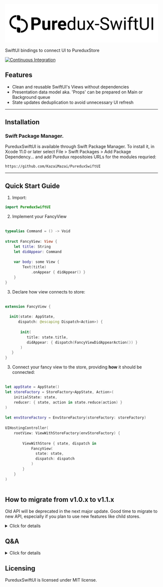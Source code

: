 <p align="center">
  <img src="Logo.svg?raw=true" alt="Sublime's custom image"/>
 </p>
 

SwiftUI bindings to connect UI to PureduxStore

<p align="left">
    <a href="https://github.com/KazaiMazai/PureduxSwiftUI/actions">
        <img src="https://github.com/KazaiMazai/PureduxSwiftUI/workflows/Tests/badge.svg" alt="Continuous Integration">
    </a>
</p>

## Features

- Сlean and reusable SwiftUI's Views without dependencies
- Presentation data model aka. 'Props' can be prepared on Main or Background queue
- State updates deduplication to avoid unnecessary UI refresh

____________


## Installation
 

### Swift Package Manager.

PureduxSwiftUI is available through Swift Package Manager. 
To install it, in Xcode 11.0 or later select File > Swift Packages > Add Package Dependency... and add Puredux repositoies URLs for the modules requried:

```
https://github.com/KazaiMazai/PureduxSwiftUI
```
____________

## Quick Start Guide

1. Import:

```swift
import PureduxSwiftUI

```

2. Implement your FancyView

```swift

typealias Command = () -> Void

struct FancyView: View {
    let title: String
    let didAppear: Command
    
    var body: some View {
        Text(title)
            .onAppear { didAppear() }
    }
}
```

3. Declare how view connects to store:

```swift

extension FancyView {

  init(state: AppState, 
      dispatch: @escaping Dispatch<Action>) {

       init(
          title: state.title,
          didAppear: { dispatch(FancyViewDidAppearAction()) }
       )
   }
}
```

3. Connect your fancy view to the store, providing **how** it should be connected:

```swift

let appState = AppState()
let storeFactory = StoreFactory<AppState, Action>(
    initialState: state,
    reducer: { state, action in state.reduce(action) }
)
 
let envStoreFactory = EnvStoreFactory(storeFactory: storeFactory)
 
UIHostingController(
    rootView: ViewWithStoreFactory(envStoreFactory) {
        
        ViewWithStore { state, dispatch in
            FancyView(
              state: state,
              dispatch: dispatch
            )
        }
    }
)
 
```
## How to migrate from v1.0.x to v1.1.x

Old API will be deprecated in the next major update. 
Good time to migrate to new API, especially if you plan to use new features like child stores.

<details><summary>Click for details</summary>
<p>

1. Migrate to from `RootStore` to `StoreFactory` like mentioned in PureduxStore [docs](https://github.com/KazaiMazai/PureduxStore)

Before:

```swift
let appState = AppState()
let rootStore = RootStore<AppState, Action>(initialState: appState, reducer: reducer)
let rootEnvStore = RootEnvStore(rootStore: rootStore)
let fancyFeatureStore = rootEnvStore.store().proxy { $0.yourFancyFeatureSubstate }

let presenter = FancyViewPresenter() 

```

Now:

```swift
let appState = AppState()
let storeFactory = StoreFactory<AppState, Action>(initialState: state, reducer: reducer)
let envStoreFactory = EnvStoreFactory(storeFactory: storeFactory)
let fancyFeatureStore = envStoreFactory.scopeStore { $0.yourFancyFeatureSubstate }

let presenter = FancyViewPresenter() 

```
2. Migrate from `StoreProvidingView` to `ViewWithStoreFactory` in case your implementation relied on injected `RootEnvStore`

Before:

```swift
 UIHostingController(
      rootView: StoreProvidingView(rootStore: rootEnvStore) {
        
        //content view
     }
 )
```

Now:

```swift
 UIHostingController(
    rootView: ViewWithStoreFactory(envStoreFactory) {
        
       //content view
    }
)
```


3. Migrate from `View.with(...)` extension to `ViewWithStore(...)`in case your implementation relied on explicit store

Before:

```swift 

 FancyView.with(
    store: fancyFeatureStore,
    removeStateDuplicates: .equal {
        $0.title
    },
    props: presenter.makeProps,
    queue: .main,
    content: { FancyView(props: $0) }
)
```

Now:

```swift 
ViewWithStore(props: presenter.makeProps) {
    FancyView(props: $0)
}
.usePresentationQueue(.main)
.removeStateDuplicates(.equal { $0.title })
.store(fancyFeatureStore)
                    
```

4. Migrate from `View.withEnvStore(...)` extension to `ViewWithStore(...)` in case your implementation relied on injected `RootEnvStore`

Before:

```swift 

 FancyView.withEnvStore(
    removeStateDuplicates: .equal {
        $0.title
    },
    props: presenter.makeProps,
    queue: .main,
    content: { FancyView(props: $0) }
)
```
Now:

```swift 
ViewWithStore(props: presenter.makeProps) {
  FancyView(props: $0)
}
.usePresentationQueue(.main)
.removeStateDuplicates(.equal { $0.title })

                    
```



</p>
</details>

## Q&A

<details><summary>Click for details</summary>
<p>


### What is PureduxStore?

It's minilistic UDF architecture store implementation. 
More details can be found [here](https://github.com/KazaiMazai/PureduxStore)


### How to connect view to store?

PureduxSwiftUI allows to connect view to the following kinds of stores:

- Explicitly provided store
- Root store - app's central single store
- Scope store - scoped proxy to app's central single store
- Child store - a composition of independent store with app's root store 

### How to connect view to the explicitly provided store:

```swift

let appState = AppState()
let storeFactory = StoreFactory<AppState, Action>(initialState: state, reducer: reducer)
let envStoreFactory = EnvStoreFactory(storeFactory: storeFactory)
let featureStore = envStoreFactory.scopeStore { $0.yourFancyFeatureSubstate }
 
UIHostingController(
    rootView: ViewWithStore { state, dispatch in
        FancyView(
          state: state,
          dispatch: dispatch
        )
    }
    .store(featureStore)
)

```

### How to connect view to the EnvStoreFactory's root store:
 
```swift
let appState = AppState()
let storeFactory = StoreFactory<AppState, Action>(initialState: state, reducer: reducer)
let envStoreFactory = EnvStoreFactory(storeFactory: storeFactory)
 
UIHostingController(
    rootView: ViewWithStoreFactory(envStoreFactory) {
        
        ViewWithStore { appState, dispatch in
            FancyView(
              state: state,
              dispatch: dispatch
            )
        }
    }
)

```

### How to connect view to the EnvStoreFactory's root scope store

```swift

let appState = AppState()
let storeFactory = StoreFactory<AppState, Action>(initialState: state, reducer: reducer)
let envStoreFactory = EnvStoreFactory(storeFactory: storeFactory)
 
UIHostingController(
    rootView: ViewWithStoreFactory(envStoreFactory) {
        
        ViewWithStore { featureSubstate, dispatch in
            FancyView(
              state: substate,
              dispatch: dispatch
            )
        }
        .scopeStore({ $0.yourFancyFeatureSubstate })
    }
)

```
### How to connect view to the EnvStoreFactory's root child store

Child store is special. More details in PureduxStore [docs](https://github.com/KazaiMazai/PureduxStore)

- ChildStore is a composition of root store and newly created local store.
- ChildStore's state is a mapping of the local child state and root store's state
- Child store has its own reducer. 
- ChildStore's lifecycle along with its LocalState is determined by `ViewWithStore's` lifecycle.
- Child state would be destroyed when ViewWithStore disappears from the hierarchy.

When child store is used, view recieves composition of root and child state.
This allows `View` to use both a local child state as well as global app's root state.

#### Child actions dispatching also works in a special way.
Child actions dispatching and state delivery works in the following way:
- Actions go down from child stores to root store
- Actions never go from one child stores to another child store
- States go up from root store to child stores and views

When action is dispatched to RootStore:
- action is delivered to root store's reducer
- action is not delivered to child store's reducer
- root state update triggers root store's subscribers
- root state update triggers child stores' subscribers
- Interceptor dispatches additional actions to RootStore

 When action is dispatched to ChildStore:
 - action is delivered to root store's reducer
 - action is delivered to child store's reducer
 - root state update triggers root store's subscribers.
 - root state update triggers child store's subscribers.
 - local state update triggers child stores' subscribers.
 - Interceptor dispatches additional actions to ChildStore


```swift

let appState = AppState()
let storeFactory = StoreFactory<AppState, Action>(initialState: state, reducer: reducer)
let envStoreFactory = EnvStoreFactory(storeFactory: storeFactory)
 
UIHostingController(
    rootView: ViewWithStoreFactory(envStoreFactory) {
        
        ViewWithStore { stateComposition, dispatch in
            FancyView(
              state: substate,
              dispatch: dispatch
            )
        }
        .childStore(
            initialState: ChildState(),
            stateMapping: { appState, childState in
                StateComposition(appState, childState)
            },
            reducer: { childState, action in childState.reduce(action) }
        )
    }
)

```


### How to split view from state with props?

PureduxSwiftUI allows to add an extra presentation layer between view and state.
It can be done for view reusability purposes. 
It also allows to improve performance by moving props preparation to background queue.

We can add `Props`:

```swift
struct FancyView: View {
    let props: Props
    
    var body: some View {
        Text(props.title)
            .onAppear { props.didAppear() }
    }
}

extension FancyView {
    struct Props {
        let title: String
        let didAppear: Command
    }
}

```
`Props` can be though of as a view model.

2.  Prepare `Props` . 

```swift

extension FancyView.Props {
    static func makeProps(
          state: AppState, 
          dispatch: @escaping Dispatch<Action>) -> FancyView.Props {
        
        //prepare props for your fancy view
    }
}

```

3. Connect View with store by providing props closure and content view from `Props`:

```swift

ViewWithStore(props: FancyView.Props.makeProps) { props in
    FancyView(
      props: props
    )
}

```

This allows to make Views dependent only on `Props` and reuse it in different ways.


### Which DispatchQueue is used to prepare props?

- By default, it works on a shared PresentationQueue. It is a global serial queue with user interactive quality of service. The purpose is to do as little as possible on the main thread queue.
  
  
### Is it safe at all?
  
- PureduxSwiftUI hops to the main dispatch queue in the end to update View. 
So yes, it's safe. Unless you try to do UI related things (you should not) during your `Props` preparation.  

### How to change  presentation queue that is used to prepare props?


- PureduxSwiftUI allows to use main queue or user-provided custom queue. The only requirement for the custom queue is to be **serial** one.

```swift 
ViewWithStore {
   //Your content here
}
.usePresentationQueue(.main)
  
```

or standalone queue:
              
```swift       
let queue = DispatchQueue(label: "some.queue", qos: .userInteractive)
  
```
  
```swift 
ViewWithStore {
   //your content here
}
.usePresentationQueue(.serialQueue(queue))
  
```
 
### Why we might need to prepare props on background queue?
  
- Props evaluation maybe heavier than we would love to. 
We may deal with a large array of items, AttributedStrings, and any other slow things.
Doing it on the main queue may eventually slow down our fancy app.


### How to deduplicate state changes?

- State deduplication is done by providing a way to compare two states on equality.
- It allows to avoid props evaluation on every state update
- It's done with the help of `Equating<State>` guy:

```swift 
ViewWithStore {
   //Your content here
}
.removeStateDuplicates(.equal { $0.title })
  
```
### Why we might need to deduplicate state changes?
  
- Props evaluation maybe heavier than we would love to. 
The app state may be huuuuge and we might love to re-evaluate `Props` only when it's necessary.

### Why we need `Equating<State>` guy?

- Depending on context (or particular screen), we might be interested in different part of the state. Different properties of the same type.
- And would like to deduplicate updates depending on it.
- That's why single `Equatable` implementation won't work here.

```swift 
VStack {  
    ViewWithStore { state, dispatch in
        FancyTitleView(state: state, dispatch: dispatch)
    )
    .removeStateDuplicates(.equal { $0.title })

    ViewWithStore { state, dispatch in
        FancySubtitleView(state: state, dispatch: dispatch)
    )
    .removeStateDuplicates(.equal { $0.subtitle })
}               
```


### Any other `Equating<State>` details ?

- Equating is a protocol witness for Equtable. It answers the question: "Are these states equal?" 
- With the help of it, deduplication happens.

Here is the definition:

```swift
  
    Equating<T> { (lhs: T, rhs: T) -> Bool
        //compare here
    }

```

It has handy extensions, like  `Equating.alwaysEqual` or `Equating.neverEqual` as well as `&&` operator:

```swift 

ViewWithStore { state, dispatch in
        FancyView(state: state, dispatch: dispatch)
)
.removeStateDuplicates(
    .equal { $0.title } &&
    .equal { $0.subtitle }
)            
```


</p>
</details>

  

## Licensing

PureduxSwiftUI is licensed under MIT license.


